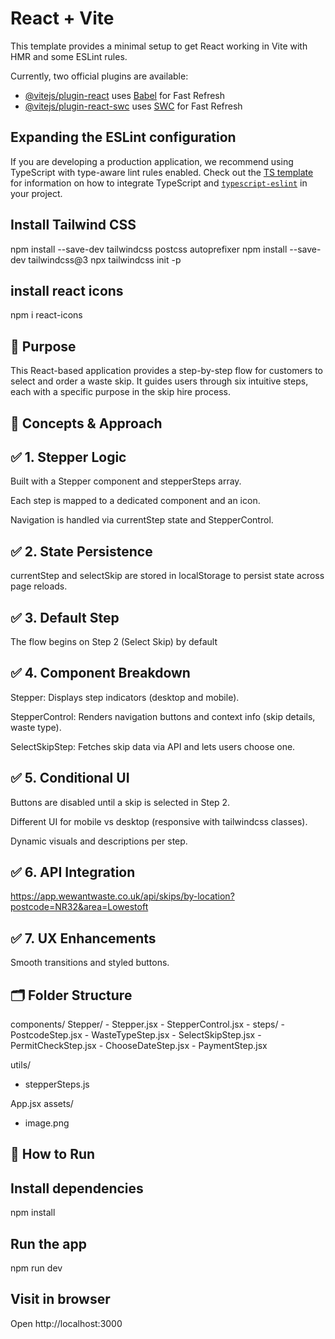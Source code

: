 # React + Vite

This template provides a minimal setup to get React working in Vite with HMR and some ESLint rules.

Currently, two official plugins are available:

- [@vitejs/plugin-react](https://github.com/vitejs/vite-plugin-react/blob/main/packages/plugin-react) uses [Babel](https://babeljs.io/) for Fast Refresh
- [@vitejs/plugin-react-swc](https://github.com/vitejs/vite-plugin-react/blob/main/packages/plugin-react-swc) uses [SWC](https://swc.rs/) for Fast Refresh

## Expanding the ESLint configuration

If you are developing a production application, we recommend using TypeScript with type-aware lint rules enabled. Check out the [TS template](https://github.com/vitejs/vite/tree/main/packages/create-vite/template-react-ts) for information on how to integrate TypeScript and [`typescript-eslint`](https://typescript-eslint.io) in your project.

## Install Tailwind CSS

npm install --save-dev tailwindcss postcss autoprefixer
npm install --save-dev tailwindcss@3
npx tailwindcss init -p

## install react icons

npm i react-icons

## 🔧 Purpose

This React-based application provides a step-by-step flow for customers to select and order a waste skip. It guides users through six intuitive steps, each with a specific purpose in the skip hire process.

## 🧠 Concepts & Approach

## ✅ 1. Stepper Logic

Built with a Stepper component and stepperSteps array.

Each step is mapped to a dedicated component and an icon.

Navigation is handled via currentStep state and StepperControl.

## ✅ 2. State Persistence

currentStep and selectSkip are stored in localStorage to persist state across page reloads.

## ✅ 3. Default Step

The flow begins on Step 2 (Select Skip) by default

## ✅ 4. Component Breakdown

Stepper: Displays step indicators (desktop and mobile).

StepperControl: Renders navigation buttons and context info (skip details, waste type).

SelectSkipStep: Fetches skip data via API and lets users choose one.

## ✅ 5. Conditional UI

Buttons are disabled until a skip is selected in Step 2.

Different UI for mobile vs desktop (responsive with tailwindcss classes).

Dynamic visuals and descriptions per step.

## ✅ 6. API Integration

https://app.wewantwaste.co.uk/api/skips/by-location?postcode=NR32&area=Lowestoft

## ✅ 7. UX Enhancements

Smooth transitions and styled buttons.

## 🗂️ Folder Structure

components/
Stepper/ - Stepper.jsx - StepperControl.jsx - steps/ - PostcodeStep.jsx - WasteTypeStep.jsx - SelectSkipStep.jsx - PermitCheckStep.jsx - ChooseDateStep.jsx - PaymentStep.jsx

utils/

- stepperSteps.js

App.jsx
assets/

- image.png

## 🧪 How to Run

## Install dependencies

npm install

## Run the app

npm run dev

## Visit in browser

Open http://localhost:3000
